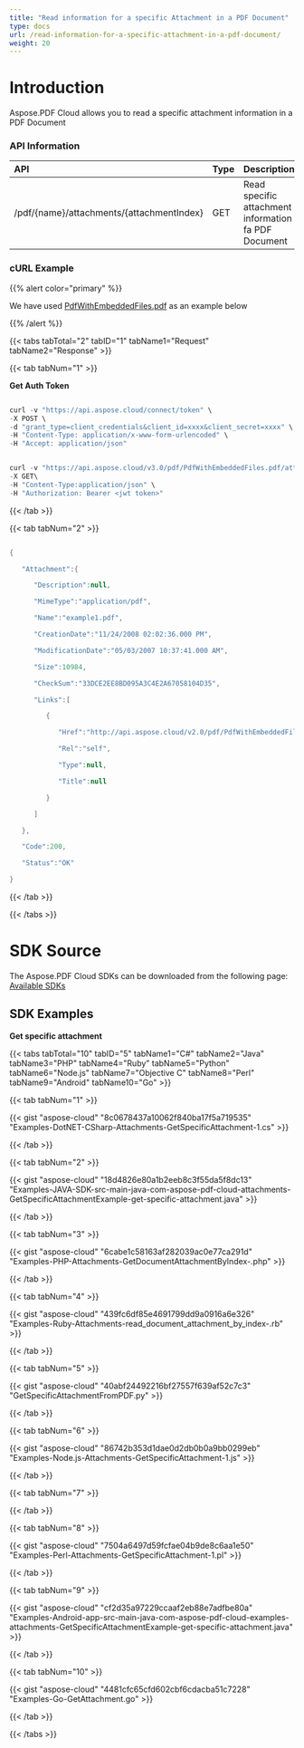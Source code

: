 ```yaml
---
title: "Read information for a specific Attachment in a PDF Document"
type: docs
url: /read-information-for-a-specific-attachment-in-a-pdf-document/
weight: 20
---
```


# **Introduction**
Aspose.PDF Cloud allows you to read a specific attachment information in a PDF Document
### **API Information**

|**API**|**Type**|**Description**|**Swagger Link**|
| :- | :- | :- | :- |
|/pdf/{name}/attachments/{attachmentIndex}|GET|Read specific attachment information fa PDF Document|[GetDocumentAttachmentByIndex](https://apireference.aspose.cloud/pdf/#!/Attachments/GetDocumentAttachmentByIndex)|
### **cURL Example**
{{% alert color="primary" %}} 

We have used [PdfWithEmbeddedFiles.pdf](https://github.com/aspose-pdf-cloud/aspose-pdf-cloud-dotnet/blob/master/pdf/attachments/PdfWithEmbeddedFiles.pdf) as an example below

{{% /alert %}} 

{{< tabs tabTotal="2" tabID="1" tabName1="Request" tabName2="Response" >}}

{{< tab tabNum="1" >}}

**Get Auth Token**

```java

curl -v "https://api.aspose.cloud/connect/token" \
-X POST \
-d "grant_type=client_credentials&client_id=xxxx&client_secret=xxxx" \
-H "Content-Type: application/x-www-form-urlencoded" \
-H "Accept: application/json"

```

```java

curl -v "https://api.aspose.cloud/v3.0/pdf/PdfWithEmbeddedFiles.pdf/attachments/1" \
-X GET\
-H "Content-Type:application/json" \
-H "Authorization: Bearer <jwt token>"

```

{{< /tab >}}

{{< tab tabNum="2" >}}

```java

{

   "Attachment":{

      "Description":null,

      "MimeType":"application/pdf",

      "Name":"example1.pdf",

      "CreationDate":"11/24/2008 02:02:36.000 PM",

      "ModificationDate":"05/03/2007 10:37:41.000 AM",

      "Size":10984,

      "CheckSum":"33DCE2EE8BD095A3C4E2A67058104D35",

      "Links":[

         {

            "Href":"http://api.aspose.cloud/v2.0/pdf/PdfWithEmbeddedFiles.pdf/attachments/1",

            "Rel":"self",

            "Type":null,

            "Title":null

         }

      ]

   },

   "Code":200,

   "Status":"OK"

}

```

{{< /tab >}}

{{< /tabs >}}
# **SDK Source**
The Aspose.PDF Cloud SDKs can be downloaded from the following page: [Available SDKs](/pdf/available-sdks/)
## **SDK Examples**
**Get specific attachment**

{{< tabs tabTotal="10" tabID="5" tabName1="C#" tabName2="Java" tabName3="PHP" tabName4="Ruby" tabName5="Python" tabName6="Node.js" tabName7="Objective C" tabName8="Perl" tabName9="Android" tabName10="Go" >}}

{{< tab tabNum="1" >}}

{{< gist "aspose-cloud" "8c0678437a10062f840ba17f5a719535" "Examples-DotNET-CSharp-Attachments-GetSpecificAttachment-1.cs" >}}

{{< /tab >}}

{{< tab tabNum="2" >}}

{{< gist "aspose-cloud" "18d4826e80a1b2eeb8c3f55da5f8dc13" "Examples-JAVA-SDK-src-main-java-com-aspose-pdf-cloud-attachments-GetSpecificAttachmentExample-get-specific-attachment.java" >}}

{{< /tab >}}

{{< tab tabNum="3" >}}

{{< gist "aspose-cloud" "6cabe1c58163af282039ac0e77ca291d" "Examples-PHP-Attachments-GetDocumentAttachmentByIndex-.php" >}}

{{< /tab >}}

{{< tab tabNum="4" >}}

{{< gist "aspose-cloud" "439fc6df85e4691799dd9a0916a6e326" "Examples-Ruby-Attachments-read_document_attachment_by_index-.rb" >}}

{{< /tab >}}

{{< tab tabNum="5" >}}

{{< gist "aspose-cloud" "40abf24492216bf27557f639af52c7c3" "GetSpecificAttachmentFromPDF.py" >}}

{{< /tab >}}

{{< tab tabNum="6" >}}

{{< gist "aspose-cloud" "86742b353d1dae0d2db0b0a9bb0299eb" "Examples-Node.js-Attachments-GetSpecificAttachment-1.js" >}}

{{< /tab >}}

{{< tab tabNum="7" >}}

{{< /tab >}}

{{< tab tabNum="8" >}}

{{< gist "aspose-cloud" "7504a6497d59fcfae04b9de8c6aa1e50" "Examples-Perl-Attachments-GetSpecificAttachment-1.pl" >}}

{{< /tab >}}

{{< tab tabNum="9" >}}

{{< gist "aspose-cloud" "cf2d35a97229ccaaf2eb88e7adfbe80a" "Examples-Android-app-src-main-java-com-aspose-pdf-cloud-examples-attachments-GetSpecificAttachmentExample-get-specific-attachment.java" >}}

{{< /tab >}}

{{< tab tabNum="10" >}}

{{< gist "aspose-cloud" "4481cfc65cfd602cbf6cdacba51c7228" "Examples-Go-GetAttachment.go" >}}

{{< /tab >}}

{{< /tabs >}}
